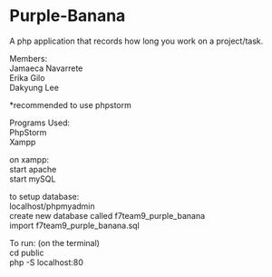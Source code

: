 # Purple-Banana
A php application that records how long you work on a project/task.

Members:  
Jamaeca Navarrete  
Erika Gilo  
Dakyung Lee  

*recommended to use phpstorm  

Programs Used:  
PhpStorm  
Xampp  

on xampp:  
start apache  
start mySQL  

to setup database:  
localhost/phpmyadmin  
create new database called f7team9_purple_banana  
import f7team9_purple_banana.sql  

To run: (on the terminal)  
cd public  
php -S localhost:80  
